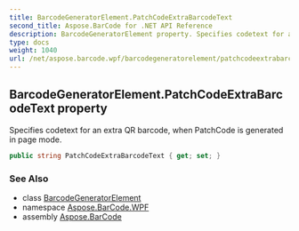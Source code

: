 ```yaml
---
title: BarcodeGeneratorElement.PatchCodeExtraBarcodeText
second_title: Aspose.BarCode for .NET API Reference
description: BarcodeGeneratorElement property. Specifies codetext for an extra QR barcode when PatchCode is generated in page mode
type: docs
weight: 1040
url: /net/aspose.barcode.wpf/barcodegeneratorelement/patchcodeextrabarcodetext/
---
```

## BarcodeGeneratorElement.PatchCodeExtraBarcodeText property

Specifies codetext for an extra QR barcode, when PatchCode is generated in page mode.

```csharp
public string PatchCodeExtraBarcodeText { get; set; }
```

### See Also

* class [BarcodeGeneratorElement](../)
* namespace [Aspose.BarCode.WPF](../../../aspose.barcode.wpf/)
* assembly [Aspose.BarCode](../../../)


